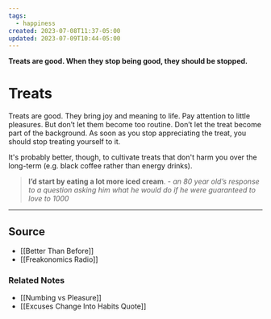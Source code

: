 ```yaml
---
tags:
  - happiness
created: 2023-07-08T11:37-05:00
updated: 2023-07-09T10:44-05:00
---
```

**Treats are good. When they stop being good, they should be stopped.**

# Treats

Treats are good. They bring joy and meaning to life. Pay attention to little pleasures. But don’t let them become too routine. Don’t let the treat become part of the background. As soon as you stop appreciating the treat, you should stop treating yourself to it. 

It's probably better, though, to cultivate treats that don't harm you over the long-term (e.g. black coffee rather than energy drinks).

> **I’d start by eating a lot more iced cream**. - *an 80 year old’s response to a question asking him what he would do if he were guaranteed to love to 1000*
> 

---

## Source
- [[Better Than Before]]
- [[Freakonomics Radio]]

### Related Notes
- [[Numbing vs Pleasure]] 
- [[Excuses Change Into Habits Quote]]